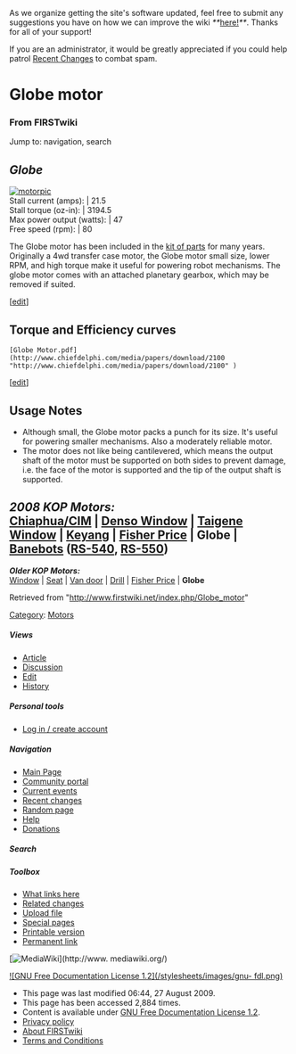 As we organize getting the site's software updated, feel free to submit any
suggestions you have on how we can improve the wiki
_**_[here!](/index.php/User:Hallry/Suggestions "User:Hallry/Suggestions"
)_**_. Thanks for all of your support!

If you are an administrator, it would be greatly appreciated if you could help
patrol [Recent Changes](/index.php/Special:Recentchanges
"Special:Recentchanges" ) to combat spam.

# Globe motor

### From FIRSTwiki

Jump to: navigation, search

_Globe_  
---  
[![motorpic](/media/c/ca/Motorpic.jpg)](/index.php/Image:Motorpic.jpg
"motorpic" )  
Stall current (amps): | 21.5  
Stall torque (oz-in): | 3194.5  
Max power output (watts): | 47  
Free speed (rpm): | 80  
  
The Globe motor has been included in the [kit of
parts](/index.php/Kit_of_parts "Kit of parts" ) for many years. Originally a
4wd transfer case motor, the Globe motor small size, lower RPM, and high
torque make it useful for powering robot mechanisms. The globe motor comes
with an attached planetary gearbox, which may be removed if suited.

[[edit](/index.php?title=Globe_motor&action=edit&section=1 "Edit section:
Torque and Efficiency curves" )]

## Torque and Efficiency curves

    [Globe Motor.pdf](http://www.chiefdelphi.com/media/papers/download/2100 "http://www.chiefdelphi.com/media/papers/download/2100" )

[[edit](/index.php?title=Globe_motor&action=edit&section=2 "Edit section:
Usage Notes" )]

## Usage Notes

  * Although small, the Globe motor packs a punch for its size. It's useful for powering smaller mechanisms. Also a moderately reliable motor. 
  * The motor does not like being cantilevered, which means the output shaft of the motor must be supported on both sides to prevent damage, i.e. the face of the motor is supported and the tip of the output shaft is supported. 

  

_**2008 KOP Motors:**_  
[Chiaphua/CIM](/index.php/CIM_motor "CIM motor" ) | [Denso
Window](/index.php/Denso_window_motor "Denso window motor" ) | [Taigene
Window](/index.php?title=Taigene_window_motor&action=edit "Taigene window
motor" ) | [Keyang](/index.php?title=Keyang_motor&action=edit "Keyang motor" )
| [Fisher Price](/index.php/Fisher_Price_motor "Fisher Price motor" ) |
**Globe** | [Banebots](/index.php/Banebots_motor "Banebots motor" )
([RS-540](/index.php?title=RS-540_Banebots_motor&action=edit "RS-540 Banebots
motor" ), [RS-550](/index.php/RS-550_Banebots_motor "RS-550 Banebots motor" ))  
---  
_**Older KOP Motors:**_  
[Window](/index.php/Window_motor "Window motor" ) |
[Seat](/index.php?title=Seat_motor&action=edit "Seat motor" ) | [Van
door](/index.php/Van_door_motor "Van door motor" ) |
[Drill](/index.php/Drill_motor "Drill motor" ) | [Fisher
Price](/index.php/Fisher_Price_motor "Fisher Price motor" ) | **Globe**  
  
Retrieved from "<http://www.firstwiki.net/index.php/Globe_motor>"

[Category](/index.php?title=Special:Categories&article=Globe_motor
"Special:Categories" ): [Motors](/index.php/Category:Motors "Category:Motors"
)

##### Views

  * [Article](/index.php/Globe_motor)
  * [Discussion](/index.php?title=Talk:Globe_motor&action=edit)
  * [Edit](/index.php?title=Globe_motor&action=edit)
  * [History](/index.php?title=Globe_motor&action=history)

##### Personal tools

  * [Log in / create account](/index.php?title=Special:Userlogin&returnto=Globe_motor)

[](/index.php/Main_Page "Main Page" )

##### Navigation

  * [Main Page](/index.php/Main_Page)
  * [Community portal](/index.php/FIRSTwiki:Community_portal)
  * [Current events](/index.php/Current_events)
  * [Recent changes](/index.php/Special:Recentchanges)
  * [Random page](/index.php/Special:Random)
  * [Help](/index.php/FIRSTwiki:Help)
  * [Donations](/index.php/FIRSTwiki:Site_support)

##### Search



##### Toolbox

  * [What links here](/index.php/Special:Whatlinkshere/Globe_motor)
  * [Related changes](/index.php/Special:Recentchangeslinked/Globe_motor)
  * [Upload file](/index.php/Special:Upload)
  * [Special pages](/index.php/Special:Specialpages)
  * [Printable version](/index.php?title=Globe_motor&printable=yes)
  * [Permanent link](/index.php?title=Globe_motor&oldid=73582)

[![MediaWiki](/skins/common/images/poweredby_mediawiki_88x31.png)](http://www.
mediawiki.org/)

[![GNU Free Documentation License 1.2](/stylesheets/images/gnu-
fdl.png)](http://www.gnu.org/copyleft/fdl.html)

  * This page was last modified 06:44, 27 August 2009.
  * This page has been accessed 2,884 times.
  * Content is available under [GNU Free Documentation License 1.2](http://www.gnu.org/copyleft/fdl.html "http://www.gnu.org/copyleft/fdl.html" ).
  * [Privacy policy](/index.php/FIRSTwiki:Privacy_policy "FIRSTwiki:Privacy policy" )
  * [About FIRSTwiki](/index.php/FIRSTwiki:About "FIRSTwiki:About" )
  * [Terms and Conditions](/index.php/FIRSTwiki:Terms_and_conditions "FIRSTwiki:Terms and conditions" )

